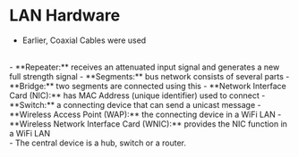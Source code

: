 # LAN Hardware

- Earlier, Coaxial Cables were used
<br>
- **Repeater:** receives an attenuated input signal and generates a new full strength signal
- **Segments:** bus network consists of several parts
- **Bridge:** two segments are connected using this
- **Network Interface Card (NIC):** has MAC Address (unique identifier) used to connect
- **Switch:** a connecting device that can send a unicast message
- **Wireless Access Point (WAP):** the connecting device in a WiFi LAN
- **Wireless Network Interface Card (WNIC):** provides the NIC function in a WiFi LAN 
<br>
- The central device is a hub, switch or a router.
